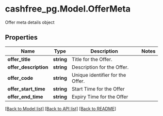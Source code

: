 # cashfree_pg.Model.OfferMeta
Offer meta details object

## Properties

Name | Type | Description | Notes
------------ | ------------- | ------------- | -------------
**offer_title** | **string** | Title for the Offer. | 
**offer_description** | **string** | Description for the Offer. | 
**offer_code** | **string** | Unique identifier for the Offer. | 
**offer_start_time** | **string** | Start Time for the Offer | 
**offer_end_time** | **string** | Expiry Time for the Offer | 

[[Back to Model list]](../README.md#documentation-for-models) [[Back to API list]](../README.md#documentation-for-api-endpoints) [[Back to README]](../README.md)


